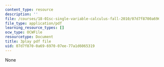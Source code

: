 ```yaml
---
content_type: resource
description: ''
file: /courses/18-01sc-single-variable-calculus-fall-2010/07d7f8700a69697007ee77a1d6065319_XRkgBWbWvg4.pdf
file_type: application/pdf
learning_resource_types: []
ocw_type: OCWFile
resourcetype: Document
title: 3play pdf file
uid: 07d7f870-0a69-6970-07ee-77a1d6065319
---
```

None

